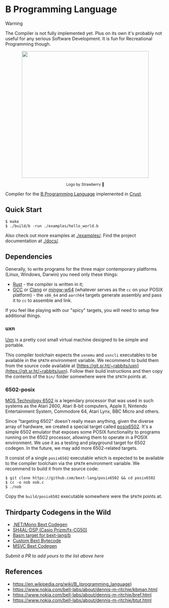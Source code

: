 # B Programming Language

> [!WARNING]
> The Compiler is not fully implemented yet. Plus on its own it's probably not useful for any serious Software Development. It is fun for Recreational Programming though.

<p align=center>
  <img src="./logo/logo_strawberry.png" width=400>
</p>

<p align=center>
  <sub>Logo by Strawberry 🍓</sub>
</p>

Compiler for the [B Programming Language](https://en.wikipedia.org/wiki/B_(programming_language)) implemented in [Crust](https://github.com/tsoding/crust).

## Quick Start

```console
$ make
$ ./build/b -run ./examples/hello_world.b
```

Also check out more examples at [./examples/](./examples/).
Find the project documentation at [./docs/](./docs/).

## Dependencies

Generally, to write programs for the three major contemporary platforms (Linux, Windows, Darwin) you need only these things:

- [Rust](https://www.rust-lang.org/) - the compiler is written in it;
- [GCC](https://gcc.gnu.org/) or [Clang](https://clang.llvm.org/) or [mingw-w64](https://www.mingw-w64.org/) (whatever serves as the `cc` on your POSIX platform) - the `x86_64` and `aarch64` targets generate assembly and pass it to `cc` to assemble and link.

If you feel like playing with our "spicy" targets, you will need to setup few additional things.

### uxn

[Uxn](https://100r.co/site/uxn.html) is a pretty cool small virtual machine designed to be simple and portable.

This compiler toolchain expects the `uxnemu` and `uxncli` executables to be available in the `$PATH` environment variable. We recommend to build them from the source code available at [https://git.sr.ht/~rabbits/uxn](https://git.sr.ht/~rabbits/uxn). Follow their build instructions and then copy the contents of the `bin/` folder somewhere were the `$PATH` points at.

### 6502-posix

[MOS Technology 6502](https://en.wikipedia.org/wiki/MOS_Technology_6502) is a legendary processor that was used in such systems as the Atari 2600, Atari 8-bit computers, Apple II, Nintendo Entertainment System, Commodore 64, Atari Lynx, BBC Micro and others.

Since "targeting 6502" doesn't really mean anything, given the diverse array of hardware, we created a special target called [posix6502](https://github.com/bext-lang/posix6502). It's a simple 6502 emulator that exposes some POSIX functionality to programs running on the 6502 processor, allowing them to operate in a POSIX environment. We use it as a testing and playground target for 6502 codegen. In the future, we may add more 6502-related targets.

It consist of a single `posix6502` executable which is expected to be available to the compiler toolchain via the `$PATH` environment variable. We recommend to build it from the source code:

```console
$ git clone https://github.com/bext-lang/posix6502 && cd posix6502
$ cc -o nob nob.c
$ ./nob
```

Copy the `build/posix6502` executable somewhere were the `$PATH` points at.

## Thirdparty Codegens in the Wild

- [.NET/Mono Bext Codegen](https://github.com/bext-lang/dotnet-mono/)
- [SH4AL-DSP (Casio Prizm/fx-CG50)](https://github.com/seija-amanojaku/sh4dsp_prizm)
- [Basm target for bext-lang/b](https://github.com/marcosantos98/bext-lang-basm-target)
- [Custom Bext Bytecode](https://gitlab.com/nullnominal/bext-bytecode/)
- [MSVC Bext Codegen](https://github.com/mikmart/bext_msvc_x86_64_windows)

*Submit a PR to add yours to the list above here*

## References

- https://en.wikipedia.org/wiki/B_(programming_language)
- https://www.nokia.com/bell-labs/about/dennis-m-ritchie/kbman.html
- https://www.nokia.com/bell-labs/about/dennis-m-ritchie/bref.html
- https://www.nokia.com/bell-labs/about/dennis-m-ritchie/btut.html

